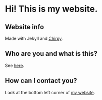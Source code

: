 # Hi! This is my website.

## Website info
Made with Jekyll and [Chirpy](https://github.com/cotes2020/jekyll-theme-chirpy).

## Who are you and what is this?
See [here](https://yu-dylan.github.io/about/).

## How can I contact you?
Look at the bottom left corner of [my website](https://yu-dylan.github.io/).
